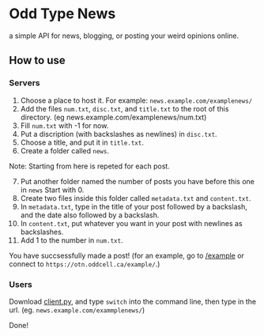 # Odd Type News
a simple API for news, blogging, or posting your weird opinions online.

## How to use
### Servers
1. Choose a place to host it. For example: `news.example.com/examplenews/`
2. Add the files `num.txt`, `disc.txt`, and `title.txt` to the root of this directory. (eg news.example.com/examplenews/num.txt)
3. Fill `num.txt` with -1 for now.
4. Put a discription (with backslashes as newlines) in `disc.txt`.
5. Choose a title, and put it in `title.txt`.
6. Create a folder called `news`.

Note: Starting from here is repeted for each post.

7. Put another folder named the number of posts you have before this one in `news` Start with 0.
8. Create two files inside this folder called `metadata.txt` and `content.txt`.
9. In `metadata.txt`, type in the title of your post followed by a backslash, and the date also followed by a backslash.
10. In `content.txt`, put whatever you want in your post with newlines as backslashes.
11. Add 1 to the number in `num.txt`.

You have succsessfully made a post! (for an example, go to [/example](https://github.com/TheOddCell/odd-type-news/tree/main/example) or connect to `https://otn.oddcell.ca/example/`.)
### Users
Download [client.py](https://otn.oddcell.ca/client.py), and type `switch` into the command line, then type in the url. (eg. `news.example.com/exammplenews/`)

Done!
